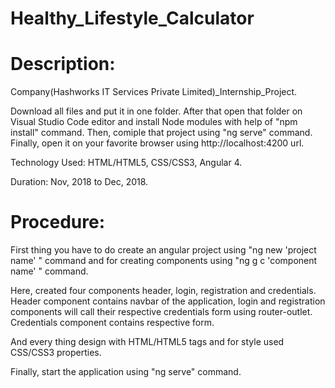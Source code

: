 # Healthy_Lifestyle_Calculator
# Description:

Company(Hashworks IT Services Private Limited)_Internship_Project.

Download all files and put it in one folder. After that open that folder on Visual Studio Code editor and install Node modules with help of "npm install" command. Then, comiple that project using "ng serve" command. Finally, open it on your favorite browser using http://localhost:4200 url.

Technology Used: HTML/HTML5, CSS/CSS3, Angular 4.

Duration: Nov, 2018 to Dec, 2018.

# Procedure:

First thing you have to do create an angular project using "ng new 'project name' " command and for creating components using "ng g c 'component name' " command. 

Here, created four components header, login, registration and credentials. Header component contains navbar of the application, login and registration components will call their respective credentials form using router-outlet. Credentials component contains respective form.

And every thing design with HTML/HTML5 tags and for style used CSS/CSS3 properties.

Finally, start the application using "ng serve" command.
